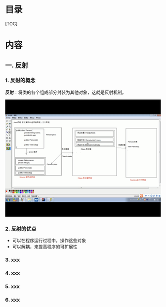 # 目录

[TOC]

# 内容

## 一. 反射

### 1. 反射的概念

**反射**：将类的各个组成部分封装为其他对象，这就是反射机制。

![IMG_0692](images/IMG_0692.PNG)

### 2. 反射的优点

- 可以在程序运行过程中，操作这些对象
- 可以解耦，来提高程序的可扩展性

### 3. xxx

### 4. xxx

### 5. xxx

### 6. xxx



